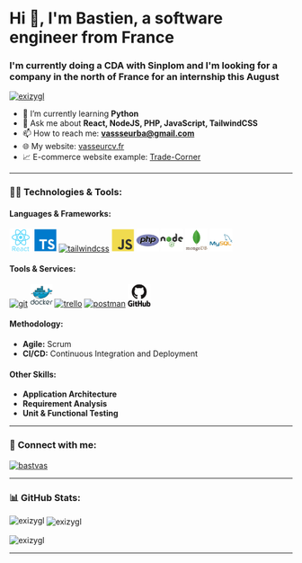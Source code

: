 # Hi 👋, I'm Bastien, a software engineer from France

### I'm currently doing a CDA with Sinplom and I'm looking for a company in the north of France for an internship this August

<p align="left"> <a href="https://github.com/ryo-ma/github-profile-trophy"><img src="https://github-profile-trophy.vercel.app/?username=exizygl" alt="exizygl" /></a> </p>

- 🌱 I’m currently learning **Python**
- 💬 Ask me about **React, NodeJS, PHP, JavaScript, TailwindCSS**
- 📫 How to reach me: **vassseurba@gmail.com**
- 🌐 My website: [vasseurcv.fr](https://vbpresentation-github-io.onrender.com)
- 📈 E-commerce website example: [Trade-Corner](https://trade-corner.onrender.com)

---

### 🧑‍💻 **Technologies & Tools:**

#### **Languages & Frameworks:**
<p align="left">
  <a href="https://reactjs.org/" target="_blank" rel="noreferrer"><img src="https://raw.githubusercontent.com/devicons/devicon/master/icons/react/react-original-wordmark.svg" alt="react" width="40" height="40"/></a>
  <a href="https://www.typescriptlang.org/" target="_blank" rel="noreferrer"><img src="https://raw.githubusercontent.com/devicons/devicon/master/icons/typescript/typescript-original.svg" alt="typescript" width="40" height="40"/></a>
  <a href="https://tailwindcss.com/" target="_blank" rel="noreferrer"><img src="https://www.vectorlogo.zone/logos/tailwindcss/tailwindcss-icon.svg" alt="tailwindcss" width="40" height="40"/></a>
  <a href="https://www.javascript.com/" target="_blank" rel="noreferrer"><img src="https://raw.githubusercontent.com/devicons/devicon/master/icons/javascript/javascript-original.svg" alt="javascript" width="40" height="40"/></a>
  <a href="https://www.php.net" target="_blank" rel="noreferrer"><img src="https://raw.githubusercontent.com/devicons/devicon/master/icons/php/php-original.svg" alt="php" width="40" height="40"/></a>
  <a href="https://nodejs.org" target="_blank" rel="noreferrer"><img src="https://raw.githubusercontent.com/devicons/devicon/master/icons/nodejs/nodejs-original-wordmark.svg" alt="nodejs" width="40" height="40"/></a>
  <a href="https://www.mongodb.com/" target="_blank" rel="noreferrer"><img src="https://raw.githubusercontent.com/devicons/devicon/master/icons/mongodb/mongodb-original-wordmark.svg" alt="mongodb" width="40" height="40"/></a>
  <a href="https://www.mysql.com/" target="_blank" rel="noreferrer"><img src="https://raw.githubusercontent.com/devicons/devicon/master/icons/mysql/mysql-original-wordmark.svg" alt="mysql" width="40" height="40"/></a>
</p>

#### **Tools & Services:**
<p align="left">
  <a href="https://git-scm.com/" target="_blank" rel="noreferrer"><img src="https://www.vectorlogo.zone/logos/git-scm/git-scm-icon.svg" alt="git" width="40" height="40"/></a>
  <a href="https://www.docker.com/" target="_blank" rel="noreferrer"><img src="https://raw.githubusercontent.com/devicons/devicon/master/icons/docker/docker-original-wordmark.svg" alt="docker" width="40" height="40"/></a>
  <a href="https://trello.com/" target="_blank" rel="noreferrer"><img src="https://www.vectorlogo.zone/logos/trello/trello-icon.svg" alt="trello" width="40" height="40"/></a>
  <a href="https://postman.com" target="_blank" rel="noreferrer"><img src="https://www.vectorlogo.zone/logos/getpostman/getpostman-icon.svg" alt="postman" width="40" height="40"/></a>
  <a href="https://github.com/" target="_blank" rel="noreferrer"><img src="https://raw.githubusercontent.com/devicons/devicon/master/icons/github/github-original-wordmark.svg" alt="github" width="40" height="40"/></a>
</p>

#### **Methodology:**
- **Agile:** Scrum
- **CI/CD:** Continuous Integration and Deployment

#### **Other Skills:**
- **Application Architecture**
- **Requirement Analysis**
- **Unit & Functional Testing**

---

### 📲 **Connect with me:**

<p align="left">
  <a href="https://linkedin.com/in/bastvas" target="blank"><img align="center" src="https://raw.githubusercontent.com/rahuldkjain/github-profile-readme-generator/master/src/images/icons/Social/linked-in-alt.svg" alt="bastvas" height="30" width="40" /></a>
</p>

---

### 📊 **GitHub Stats:**

<p><img align="left" src="https://github-readme-stats.vercel.app/api/top-langs?username=exizygl&show_icons=true&locale=en&layout=compact" alt="exizygl" /></p>

<p>&nbsp;<img align="center" src="https://github-readme-stats.vercel.app/api?username=exizygl&show_icons=true&locale=en" alt="exizygl" /></p>

<p><img align="center" src="https://github-readme-streak-stats.herokuapp.com/?user=exizygl&" alt="exizygl" /></p>

---



